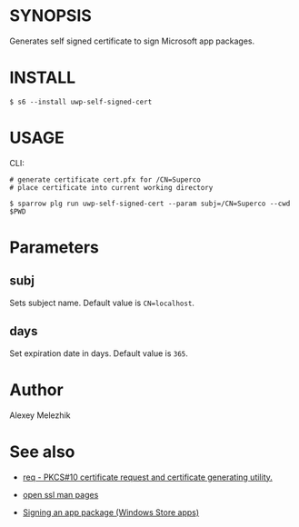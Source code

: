 # SYNOPSIS

Generates self signed certificate to sign Microsoft app packages.


# INSTALL

    $ s6 --install uwp-self-signed-cert

# USAGE

CLI:

    # generate certificate cert.pfx for /CN=Superco
    # place certificate into current working directory

    $ sparrow plg run uwp-self-signed-cert --param subj=/CN=Superco --cwd $PWD

# Parameters
  
## subj

Sets subject name. Default value is `CN=localhost`.

## days

Set expiration date in days. Default value is `365`.

# Author

Alexey Melezhik

# See also

* [req - PKCS#10 certificate request and certificate generating utility.](https://wiki.openssl.org/index.php/Manual:Req(1))

* [open ssl man pages](https://wiki.openssl.org/index.php/Manual:Openssl(1))

* [Signing an app package (Windows Store apps)](https://msdn.microsoft.com/en-us/library/windows/apps/br230260%28v=vs.110%29.aspx?f=255&MSPPError=-2147217396)
